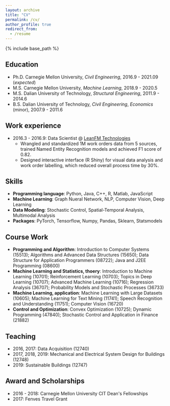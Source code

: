 ```yaml
---
layout: archive
title: "CV"
permalink: /cv/
author_profile: true
redirect_from:
  - /resume
---
```


{% include base_path %}

Education
------
* Ph.D. Carnegie Mellon University, *Civil Engineering*, 2016.9 - 2021.09 (*expected*)
* M.S. Carnegie Mellon University, *Machine Learning*, 2018.9 - 2020.5
* M.S. Dalian University of Technology, *Structural Engineering*, 2011.9 - 2014.6
* B.S. Dalian University of Technology, *Civil Engineering*, *Economics* (minor), 2007.9 - 2011.6

Work experience
------
* 2016.3 - 2016.9: Data Scientist @  [LeanFM Technologies](http://www.leanfmtech.com/)
  * Wrangled and standardized 1M work orders data from 5 sources, trained Named Entity Recognition models and achieved F1 score of 0.82.
  * Designed interactive interface (R Shiny) for visual data analysis and work order labelling, which reduced overall process time by 30%.

Skills
------
* **Programming language**: Python, Java, C++, R, Matlab, JavaScript
* **Machine Learning**: Graph Nueral Network, NLP, Computer Vision, Deep Learning
* **Data Modeling**: Stochastic Control, Spatial-Temporal Analysis, Multimodal Analysis
* **Packages**: PyTorch, Tensorflow, Numpy, Pandas, Sklearn, Statsmodels

Course Work
------
* **Programming and Algorithm**: Introduction to Computer Systems (15513); Algorithms and Advanced Data Structures (15650); Data Structure for Application Programmers (08722); Java and J2EE Programming (08600)
* **Machine Learning and Statistics, thoery**: Introduction to Machine Learning (10701); Reinforcement Learning (10703); Topics in Deep Learning (10707); Advanced Machine Learning (10716); Regression Analysis (36707); Probability Models and Stochastic Processes (36733)
* **Machine Learning, application**: Machine Learning with Large Datasets (10605); Machine Learning for Text Mining (11741); Speech Recognition and Understanding (11751); Computer Vision (16720)
* **Control and Optimization**: Convex Optimization (10725); Dynamic Programming (47840); Stochastic Control and Application in Finance (21882)
 
  
Teaching
------
* 2016, 2017: Data Acquisition (12740)
* 2017, 2018, 2019: Mechanical and Electrical System Design for Buildings (12748)
* 2019: Sustainable Buildings (12747)
  
Award and Scholarships
------
* 2016 - 2018: Carnegie Mellon University CIT Dean's Fellowships
* 2017: Fenves Travel Grant

